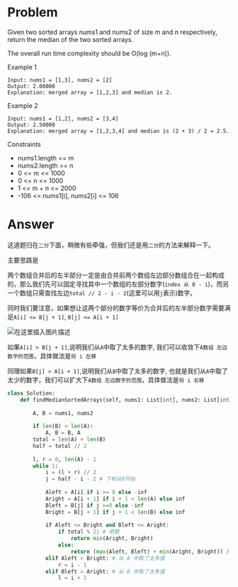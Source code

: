 # Problem
Given two sorted arrays nums1 and nums2 of size m and n respectively, return the median of the two sorted arrays.

The overall run time complexity should be O(log (m+n)).

Example 1
```
Input: nums1 = [1,3], nums2 = [2]
Output: 2.00000
Explanation: merged array = [1,2,3] and median is 2.
```

Example 2
```
Input: nums1 = [1,2], nums2 = [3,4]
Output: 2.50000
Explanation: merged array = [1,2,3,4] and median is (2 + 3) / 2 = 2.5.
```

Constraints
- nums1.length == m
- nums2.length == n
- 0 <= m <= 1000
- 0 <= n <= 1000
- 1 <= m + n <= 2000
- -106 <= nums1[i], nums2[i] <= 106

# Answer
这道题归在`二分`下面，稍微有些牵强，但我们还是用`二分`的方法来解释一下。

主要思路是

两个数组合并后的左半部分一定是由合并前两个数组左边部分数组合在一起构成的，那么我们先可以固定寻找其中一个数组的左部分数字(`index 从 0 - i`)，而另一个数组只需查找左边`total // 2 - i - 2`(这里可以用`j`表示)数字。

同时我们要注意，如果想让这两个部分的数字等价为合并后的左半部分数字需要满足`A[i] <= B[j + 1]`, `B[j] <= A[i + 1]`

![在这里插入图片描述](https://img-blog.csdnimg.cn/fc0019ede94546c68221ae761b4ea584.png)

如果`A[i] > B[j + 1]`,说明我们从`A`中取了太多的数字, 我们可以收敛下`A数组 左边数字的范围`，具体做法是`将 i 左移`

同理如果`B[j] > A[i + 1]`,说明我们从`B`中取了太多的数字, 也就是我们从`A`中取了太少的数字，我们可以扩大下`A数组 左边数字的范围`，具体做法是`将 i 右移`
```python
class Solution:
    def findMedianSortedArrays(self, nums1: List[int], nums2: List[int]) -> float:
        
        A, B = nums1, nums2
        
        if len(B) < len(A):
            A, B = B, A
        total = len(A) + len(B)
        half = total // 2
        
        l, r = 0, len(A) - 1
        while 1:
            i = (l + r) // 2
            j = half - i - 2 # 下标从0开始
            
            Aleft = A[i] if i >= 0 else -inf
            Aright = A[i + 1] if i + 1 < len(A) else inf
            Bleft = B[j] if j >=0 else -inf
            Bright = B[j + 1] if j + 1 < len(B) else inf
            
            if Aleft <= Bright and Bleft <= Aright:
                if total % 2: # 奇数
                    return min(Aright, Bright)
                else:
                    return (max(Aleft, Bleft) + min(Aright, Bright)) / 2
            elif Aleft > Bright: # 从 A 中取了太多值
                r = i - 1
            elif Bleft > Aright: # 从 B 中取了太多值
                l = i + 1
```